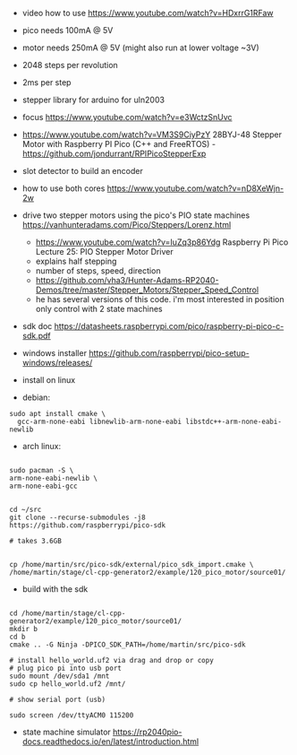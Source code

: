 
- video how to use https://www.youtube.com/watch?v=HDxrrG1RFaw

- pico needs 100mA @ 5V

- motor needs 250mA @ 5V (might also run at lower voltage ~3V)

- 2048 steps per revolution
- 2ms per step

- stepper library for arduino for uln2003

- focus https://www.youtube.com/watch?v=e3WctzSnUvc
-   https://www.youtube.com/watch?v=VM3S9CiyPzY 28BYJ-48 Stepper Motor
  with Raspberry PI Pico (C++ and FreeRTOS)
  -https://github.com/jondurrant/RPIPicoStepperExp
  - slot detector to build an encoder

- how to use both cores
  https://www.youtube.com/watch?v=nD8XeWjn-2w

- drive two stepper motors using the pico's PIO state machines
  https://vanhunteradams.com/Pico/Steppers/Lorenz.html
  - https://www.youtube.com/watch?v=IuZq3p86Ydg Raspberry Pi Pico
    Lecture 25: PIO Stepper Motor Driver
  - explains half stepping
  - number of steps, speed, direction
  - https://github.com/vha3/Hunter-Adams-RP2040-Demos/tree/master/Stepper_Motors/Stepper_Speed_Control
  - he has several versions of this code. i'm most interested in
    position only control with 2 state machines
    
- sdk doc https://datasheets.raspberrypi.com/pico/raspberry-pi-pico-c-sdk.pdf

- windows installer https://github.com/raspberrypi/pico-setup-windows/releases/

- install on linux

- debian:

```
sudo apt install cmake \
  gcc-arm-none-eabi libnewlib-arm-none-eabi libstdc++-arm-none-eabi-newlib
```

- arch linux:
```

sudo pacman -S \
arm-none-eabi-newlib \
arm-none-eabi-gcc 


cd ~/src
git clone --recurse-submodules -j8  https://github.com/raspberrypi/pico-sdk

# takes 3.6GB


cp /home/martin/src/pico-sdk/external/pico_sdk_import.cmake \
/home/martin/stage/cl-cpp-generator2/example/120_pico_motor/source01/

```


- build with the sdk

```

cd /home/martin/stage/cl-cpp-generator2/example/120_pico_motor/source01/
mkdir b
cd b
cmake .. -G Ninja -DPICO_SDK_PATH=/home/martin/src/pico-sdk

# install hello_world.uf2 via drag and drop or copy
# plug pico pi into usb port
sudo mount /dev/sda1 /mnt
sudo cp hello_world.uf2 /mnt/

# show serial port (usb)

sudo screen /dev/ttyACM0 115200

```

- state machine simulator
https://rp2040pio-docs.readthedocs.io/en/latest/introduction.html
